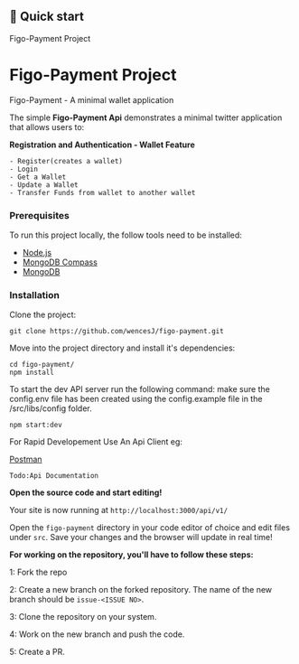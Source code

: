## 🚀 Quick start

Figo-Payment Project

# Figo-Payment Project

Figo-Payment - A minimal wallet application

The simple **Figo-Payment Api** demonstrates a minimal twitter application that allows users to:

**Registration and Authentication - Wallet Feature**

    - Register(creates a wallet)
    - Login
    - Get a Wallet
    - Update a Wallet
    - Transfer Funds from wallet to another wallet
  
### Prerequisites

To run this project locally, the follow tools need to be installed:

-   [Node.js](https://nodejs.org/en/download/)
-   [MongoDB Compass](https://www.mongodb.com/try/download/compass)
-   [MongoDB](https://docs.mongodb.com/manual/administration/install-community/)

### Installation

Clone the project:

```
git clone https://github.com/wencesJ/figo-payment.git
```

Move into the project directory and install it's dependencies:

```
cd figo-payment/
npm install
```

To start the dev API server run the following command:
make sure the config.env file has been created using the config.example file in the /src/libs/config folder.

```
npm start:dev
```

For Rapid Developement Use An Api Client eg:

[Postman](https://www.postman.com/)

```
Todo:Api Documentation
```

**Open the source code and start editing!**

Your site is now running at `http://localhost:3000/api/v1/`

Open the `figo-payment` directory in your code editor of choice and edit files under `src`. Save your changes and the browser will update in real time!

**For working on the repository, you'll have to follow these steps:**

1: Fork the repo

2: Create a new branch on the forked repository. The name of the new branch should be `issue-<ISSUE NO>`.

3: Clone the repository on your system.

4: Work on the new branch and push the code.

5: Create a PR.
